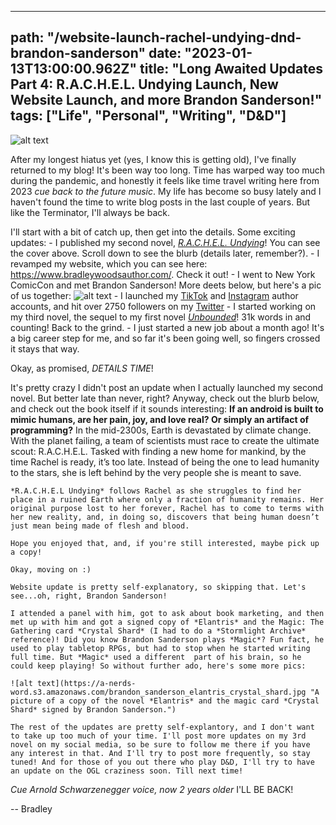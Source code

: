 ---
path: "/website-launch-rachel-undying-dnd-brandon-sanderson"
date: "2023-01-13T13:00:00.962Z"
title: "Long Awaited Updates Part 4: R.A.C.H.E.L. Undying Launch, New Website Launch, and more Brandon Sanderson!"
tags: ["Life", "Personal", "Writing", "D&D"]
------
![alt text](https://www.bradleywoodsauthor.com/images/rachel_undying.webp "The cover of *R.A.C.H.E.L. Undying* itself!")

After my longest hiatus yet (yes, I know this is getting old), I've finally returned to my blog! It's been way too long. Time has warped way too much during the pandemic, and honestly it feels like time travel writing here from 2023 *cue back to the future music*. My life has become so busy lately and I haven't found the time to write blog posts in the last couple of years. But like the Terminator, I'll always be back.

I'll start with a bit of catch up, then get into the details. Some exciting updates:
	- I published my second novel, [*R.A.C.H.E.L. Undying*](https://www.amazon.com/dp/B09XHDLFSQ)! You can see the cover above. Scroll down to see the blurb (details later, remember?).
	- I revamped my website, which you can see here: https://www.bradleywoodsauthor.com/. Check it out!
	- I went to New York ComicCon and met Brandon Sanderson! More deets below, but here's a pic of us together:
	![alt text](https://a-nerds-word.s3.amazonaws.com/brandon_sanderson.jpg "A pic with the author and Brandon Sanderson himself!")
	- I launched my [TikTok](https://www.tiktok.com/@bradleywoodsauthor) and [Instagram](https://www.instagram.com/bradleywoodsauthor/) author accounts, and hit over 2750 followers on my [Twitter](https://twitter.com/bradwoodsbooks)
	- I started working on my third novel, the sequel to my first novel [*Unbounded*](http://amazon.com/dp/B0873YKZ5J)! 31k words in and counting! Back to the grind.
	- I just started a new job about a month ago! It's a big career step for me, and so far it's been going well, so fingers crossed it stays that way. 

Okay, as promised, *DETAILS TIME*!

It's pretty crazy I didn't post an update when I actually launched my second novel. But better late than never, right? Anyway, check out the blurb below, and check out the book itself if it sounds interesting:
	**If an android is built to mimic humans, are her pain, joy, and love real? Or simply an artifact of programming?** In the mid-2300s, Earth is devastated by climate change. With the planet failing, a team of scientists must race to create the ultimate scout: R.A.C.H.E.L. Tasked with finding a new home for mankind, by the time Rachel is ready, it’s too late. Instead of being the one to lead humanity to the stars, she is left behind by the very people she is meant to save.

	*R.A.C.H.E.L Undying* follows Rachel as she struggles to find her place in a ruined Earth where only a fraction of humanity remains. Her original purpose lost to her forever, Rachel has to come to terms with her new reality, and, in doing so, discovers that being human doesn’t just mean being made of flesh and blood.

	Hope you enjoyed that, and, if you're still interested, maybe pick up a copy!

	Okay, moving on :)

	Website update is pretty self-explanatory, so skipping that. Let's see...oh, right, Brandon Sanderson!

	I attended a panel with him, got to ask about book marketing, and then met up with him and got a signed copy of *Elantris* and the Magic: The Gathering card *Crystal Shard* (I had to do a *Stormlight Archive* reference)! Did you know Brandon Sanderson plays *Magic*? Fun fact, he used to play tabletop RPGs, but had to stop when he started writing full time. But *Magic* used a different  part of his brain, so he could keep playing! So without further ado, here's some more pics:

	![alt text](https://a-nerds-word.s3.amazonaws.com/brandon_sanderson_elantris_crystal_shard.jpg "A picture of a copy of the novel *Elantris* and the magic card *Crystal Shard* signed by Brandon Sanderson.")

	The rest of the updates are pretty self-explantory, and I don't want to take up too much of your time. I'll post more updates on my 3rd novel on my social media, so be sure to follow me there if you have any interest in that. And I'll try to post more frequently, so stay tuned! And for those of you out there who play D&D, I'll try to have an update on the OGL craziness soon. Till next time!


*Cue Arnold Schwarzenegger voice, now 2 years older* I'LL BE BACK! 

-- Bradley